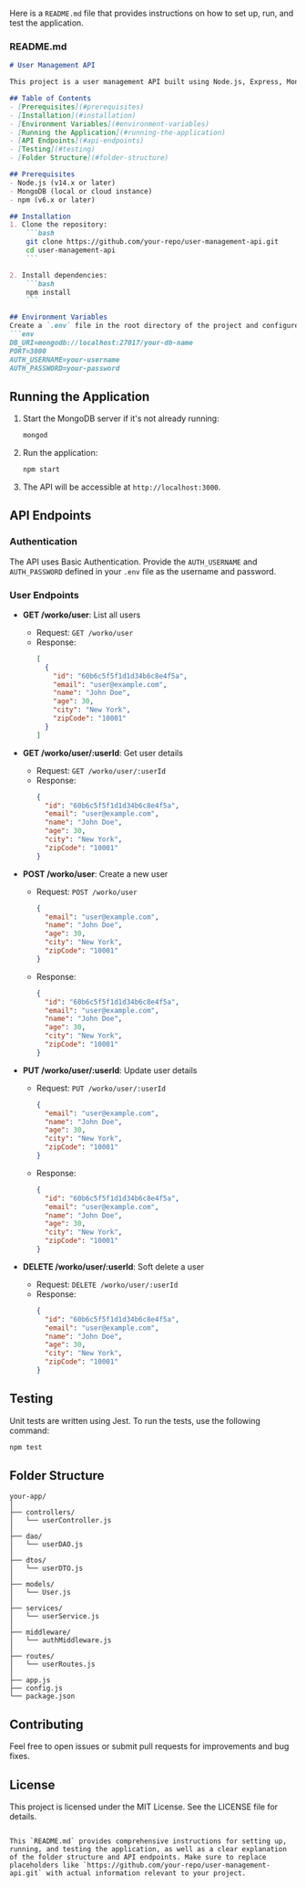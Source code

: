 Here is a `README.md` file that provides instructions on how to set up, run, and test the application.

### README.md

```markdown
# User Management API

This project is a user management API built using Node.js, Express, MongoDB, and Mongoose. It follows the MVC architecture pattern and includes layers for controllers, services, DAOs (Data Access Objects), and DTOs (Data Transfer Objects). It supports basic CRUD operations on users with authentication and validation.

## Table of Contents
- [Prerequisites](#prerequisites)
- [Installation](#installation)
- [Environment Variables](#environment-variables)
- [Running the Application](#running-the-application)
- [API Endpoints](#api-endpoints)
- [Testing](#testing)
- [Folder Structure](#folder-structure)

## Prerequisites
- Node.js (v14.x or later)
- MongoDB (local or cloud instance)
- npm (v6.x or later)

## Installation
1. Clone the repository:
    ```bash
    git clone https://github.com/your-repo/user-management-api.git
    cd user-management-api
    ```

2. Install dependencies:
    ```bash
    npm install
    ```

## Environment Variables
Create a `.env` file in the root directory of the project and configure the following environment variables:
```env
DB_URI=mongodb://localhost:27017/your-db-name
PORT=3000
AUTH_USERNAME=your-username
AUTH_PASSWORD=your-password
```

## Running the Application
1. Start the MongoDB server if it's not already running:
    ```bash
    mongod
    ```

2. Run the application:
    ```bash
    npm start
    ```

3. The API will be accessible at `http://localhost:3000`.

## API Endpoints
### Authentication
The API uses Basic Authentication. Provide the `AUTH_USERNAME` and `AUTH_PASSWORD` defined in your `.env` file as the username and password.

### User Endpoints
- **GET /worko/user**: List all users
    - Request: `GET /worko/user`
    - Response:
      ```json
      [
        {
          "id": "60b6c5f5f1d1d34b6c8e4f5a",
          "email": "user@example.com",
          "name": "John Doe",
          "age": 30,
          "city": "New York",
          "zipCode": "10001"
        }
      ]
      ```

- **GET /worko/user/:userId**: Get user details
    - Request: `GET /worko/user/:userId`
    - Response:
      ```json
      {
        "id": "60b6c5f5f1d1d34b6c8e4f5a",
        "email": "user@example.com",
        "name": "John Doe",
        "age": 30,
        "city": "New York",
        "zipCode": "10001"
      }
      ```

- **POST /worko/user**: Create a new user
    - Request: `POST /worko/user`
      ```json
      {
        "email": "user@example.com",
        "name": "John Doe",
        "age": 30,
        "city": "New York",
        "zipCode": "10001"
      }
      ```
    - Response:
      ```json
      {
        "id": "60b6c5f5f1d1d34b6c8e4f5a",
        "email": "user@example.com",
        "name": "John Doe",
        "age": 30,
        "city": "New York",
        "zipCode": "10001"
      }
      ```

- **PUT /worko/user/:userId**: Update user details
    - Request: `PUT /worko/user/:userId`
      ```json
      {
        "email": "user@example.com",
        "name": "John Doe",
        "age": 30,
        "city": "New York",
        "zipCode": "10001"
      }
      ```
    - Response:
      ```json
      {
        "id": "60b6c5f5f1d1d34b6c8e4f5a",
        "email": "user@example.com",
        "name": "John Doe",
        "age": 30,
        "city": "New York",
        "zipCode": "10001"
      }
      ```

- **DELETE /worko/user/:userId**: Soft delete a user
    - Request: `DELETE /worko/user/:userId`
    - Response:
      ```json
      {
        "id": "60b6c5f5f1d1d34b6c8e4f5a",
        "email": "user@example.com",
        "name": "John Doe",
        "age": 30,
        "city": "New York",
        "zipCode": "10001"
      }
      ```

## Testing
Unit tests are written using Jest. To run the tests, use the following command:
```bash
npm test
```

## Folder Structure
```plaintext
your-app/
│
├── controllers/
│   └── userController.js
│
├── dao/
│   └── userDAO.js
│
├── dtos/
│   └── userDTO.js
│
├── models/
│   └── User.js
│
├── services/
│   └── userService.js
│
├── middleware/
│   └── authMiddleware.js
│
├── routes/
│   └── userRoutes.js
│
├── app.js
├── config.js
└── package.json
```

## Contributing
Feel free to open issues or submit pull requests for improvements and bug fixes.

## License
This project is licensed under the MIT License. See the LICENSE file for details.
```

This `README.md` provides comprehensive instructions for setting up, running, and testing the application, as well as a clear explanation of the folder structure and API endpoints. Make sure to replace placeholders like `https://github.com/your-repo/user-management-api.git` with actual information relevant to your project.